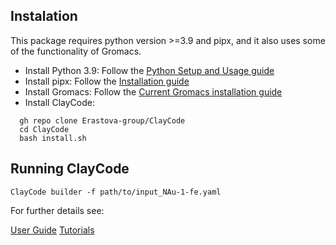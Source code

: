 ## Instalation

This package requires python version >=3.9 and pipx, and it also uses some of the functionality of Gromacs.

* Install Python 3.9: Follow the [Python Setup and Usage guide](https://docs.python.org/3/using/index.html)
* Install pipx: Follow the [Installation guide](https://pypa.github.io/pipx/installation/)
* Install Gromacs: Follow the [Current Gromacs installation guide](https://manual.gromacs.org/current/install-guide/index.html)
* Install ClayCode:

```shell
  gh repo clone Erastova-group/ClayCode
  cd ClayCode
  bash install.sh
```

## Running ClayCode

```shell
ClayCode builder -f path/to/input_NAu-1-fe.yaml
```


For further details see:

[User Guide]: userguide.md
[Tutorials]: tutorials.md
<div class="text-center">
<a href="userguide/" class="btn btn-primary" role="button">User Guide</a>
<a href="tutorials/" class="btn btn-primary" role="button">Tutorials</a>
</div>

</br>
